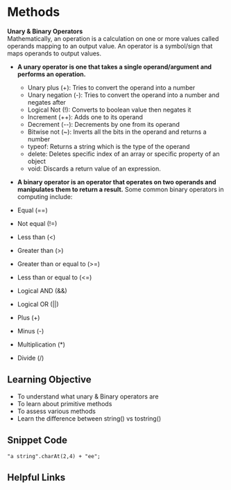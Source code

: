 # Methods
**Unary & Binary Operators**  
Mathematically, an operation is a calculation on one or more values called operands mapping to an output value. An operator is a symbol/sign that maps operands to output values.  

* **A unary operator is one that takes a single operand/argument and performs an operation.**
  * Unary plus (+):	Tries to convert the operand into a number
  * Unary negation (-):	Tries to convert the operand into a number and negates after
  * Logical Not (!):	Converts to boolean value then negates it
  * Increment (++):	Adds one to its operand
  * Decrement (--):	Decrements by one from its operand
  * Bitwise not (~):	Inverts all the bits in the operand and returns a number
  * typeof:	Returns a string which is the type of the operand
  * delete:	Deletes specific index of an array or specific property of an object
  * void:	Discards a return value of an expression.

* **A binary operator is an operator that operates on two operands and manipulates them to return a result.**
Some common binary operators in computing include:
 * Equal (==)
 * Not equal (!=)
 * Less than (<)
 * Greater than (>)
 * Greater than or equal to (>=)
 * Less than or equal to (<=)
 * Logical AND (&&)
 * Logical OR (||)
 * Plus (+)
 * Minus (-)
 * Multiplication (*)
 * Divide (/)
 
 
## Learning Objective 
* To understand what unary & Binary operators are
* To learn about primitive methods
* To assess various methods
* Learn the difference between string() vs tostring()

## Snippet Code
```Javascipt
"a string".charAt(2,4) + "ee";
```
## Helpful Links
